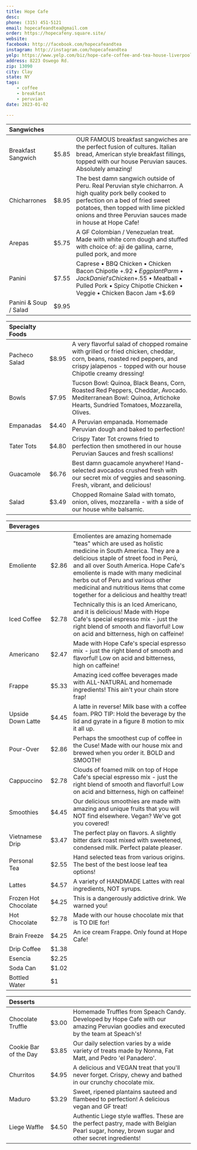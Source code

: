 ```yaml
---
title: Hope Cafe
desc: 
phone: (315) 451-5121
email: hopecafeandtea@gmail.com
order: https://hopecafeny.square.site/
website: 
facebook: http://facebook.com/hopecafeandtea
instagram: http://instagram.com/hopecafeandtea
yelp: https://www.yelp.com/biz/hope-cafe-coffee-and-tea-house-liverpool
address: 8223 Oswego Rd.
zip: 13090
city: Clay
state: NY
tags: 
    - coffee
    - breakfast
    - peruvian
date: 2023-01-02

---
```


| Sangwiches | | |
| :--- | :--- | :--- |
| Breakfast Sangwich | $5.85 | OUR FAMOUS breakfast sangwiches are the perfect fusion of cultures. Italian bread, American style breakfast fillings, topped with our house Peruvian sauces. Absolutely amazing! |
| Chicharrones | $8.95 | The best damn sangwich outside of Peru. Real Peruvian style chicharron. A high quality pork belly cooked to perfection on a bed of fried sweet potatoes, then topped with lime pickled onions and three Peruvian sauces made in house at Hope Cafe! |
| Arepas | $5.75 | A GF Colombian / Venezuelan treat. Made with white corn dough and stuffed with choice of: aji de gallina, carne, pulled pork, and more |
| Panini | $7.55  | Caprese • BBQ Chicken • Chicken Bacon Chipotle +$.92 • Eggplant Parm • Jack Daniel's Chicken +$.55 • Meatball • Pulled Pork • Spicy Chipotle Chicken • Veggie • Chicken Bacon Jam +$.69 |
| Panini & Soup / Salad | $9.95   | |

| Specialty Foods | | |
| :--- | :--- | :--- |
| Pacheco Salad  | $8.95 | A very flavorful salad of chopped romaine with grilled or fried chicken, cheddar, corn, beans, roasted red peppers, and crispy jalapenos - topped with our house Chipotle creamy dressing! |
| Bowls | $7.95 | Tucson Bowl: Quinoa, Black Beans, Corn, Roasted Red Peppers, Cheddar, Avocado. Mediterranean Bowl:  Quinoa, Artichoke Hearts, Sundried Tomatoes, Mozzarella, Olives. |
| Empanadas | $4.40 | A Peruvian empanada. Homemade Peruvian dough and baked to perfection! |
| Tater Tots | $4.80 | Crispy Tater Tot crowns fried to perfection then smothered in our house Peruvian Sauces and fresh scallions! |
| Guacamole | $6.76 | Best damn guacamole anywhere! Hand-selected avocados crushed fresh with our secret mix of veggies and seasoning. Fresh, vibrant, and delicious! |
| Salad | $3.49 | Chopped Romaine Salad with tomato, onion, olives, mozzarella - with a side of our house white balsamic. |

| Beverages | | |
| :--- | :--- | :--- |
| Emoliente | $2.86 | Emolientes are amazing homemade "teas" which are used as holistic medicine in South America. They are a delicious staple of street food in Perú, and all over South America. Hope Cafe's emoliente is made with many medicinal herbs out of Peru and various other medicinal and nutritious items that come together for a delicious and healthy treat! |
| Iced Coffee | $2.78 | Technically this is an Iced Americano, and it is delicious! Made with Hope Cafe's special espresso mix - just the right blend of smooth and flavorful! Low on acid and bitterness, high on caffeine! |
| Americano | $2.47 | Made with Hope Cafe's special espresso mix - just the right blend of smooth and flavorful! Low on acid and bitterness, high on caffeine! |
| Frappe | $5.33 | Amazing iced coffee beverages made with ALL-NATURAL and homemade ingredients! This ain't your chain store frap! |
| Upside Down Latte | $4.45 | A latte in reverse! Milk base with a coffee foam. PRO TIP: Hold the beverage by the lid and gyrate in a figure 8 motion to mix it all up. |
| Pour-Over | $2.86 | Perhaps the smoothest cup of coffee in the Cuse! Made with our house mix and brewed when you order it. BOLD and SMOOTH! |
| Cappuccino  | $2.78 | Clouds of foamed milk on top of Hope Cafe's special espresso mix - just the right blend of smooth and flavorful! Low on acid and bitterness, high on caffeine! |
| Smoothies | $4.45 | Our delicious smoothies are made with amazing and unique fruits that you will NOT find elsewhere. Vegan? We've got you covered! |
| Vietnamese Drip | $3.47 | The perfect play on flavors. A slightly bitter dark roast mixed with sweetened, condensed milk. Perfect palate pleaser. |
| Personal Tea | $2.55  | Hand selected teas from various origins. The best of the best loose leaf tea options! |
| Lattes | $4.57 | A variety of HANDMADE Lattes with real ingredients, NOT syrups. |
| Frozen Hot Chocolate | $4.25 | This is a dangerously addictive drink. We warned you! |
| Hot Chocolate | $2.78 | Made with our house chocolate mix that is TO DIE for! |
| Brain Freeze | $4.25 | An ice cream Frappe. Only found at Hope Cafe! |
| Drip Coffee | $1.38 | |
| Esencia | $2.25 | |
| Soda Can | $1.02 | |
| Bottled Water | $1 | |

| Desserts | | |
| :--- | :--- | :--- |
| Chocolate Truffle | $3.00 | Homemade Truffles from Speach Candy. Developed by Hope Cafe with our amazing Peruvian goodies and executed by the team at Speach's! |
| Cookie Bar of the Day | $3.85 | Our daily selection varies by a wide variety of treats made by Nonna, Fat Matt, and Pedro 'el Panadero'. |
| Churritos | $4.95 | A delicious and VEGAN treat that you'll never forget. Crispy, chewy and bathed in our crunchy chocolate mix. |
| Maduro | $3.29 | Sweet, ripened plantains sauteed and flambeed to perfection! A delicious vegan and GF treat! |
| Liege Waffle | $4.50 | Authentic Liege style waffles. These are the perfect pastry, made with Belgian Pearl sugar, honey, brown sugar and other secret ingredients! |
